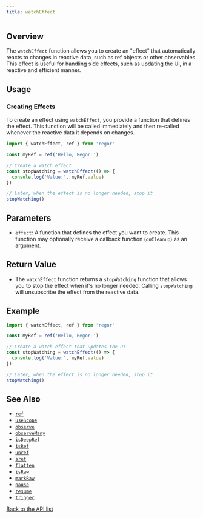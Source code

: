 ```yaml
---
title: watchEffect
---
```


## Overview

The `watchEffect` function allows you to create an "effect" that automatically reacts to changes in reactive data, such as ref objects or other observables. This effect is useful for handling side effects, such as updating the UI, in a reactive and efficient manner.

## Usage

### Creating Effects

To create an effect using `watchEffect`, you provide a function that defines the effect. This function will be called immediately and then re-called whenever the reactive data it depends on changes.

```ts
import { watchEffect, ref } from 'regor'

const myRef = ref('Hello, Regor!')

// Create a watch effect
const stopWatching = watchEffect(() => {
  console.log('Value:', myRef.value)
})

// Later, when the effect is no longer needed, stop it
stopWatching()
```

## Parameters

- `effect`: A function that defines the effect you want to create. This function may optionally receive a callback function (`onCleanup`) as an argument.

## Return Value

- The `watchEffect` function returns a `stopWatching` function that allows you to stop the effect when it's no longer needed. Calling `stopWatching` will unsubscribe the effect from the reactive data.

## Example

```ts
import { watchEffect, ref } from 'regor'

const myRef = ref('Hello, Regor!')

// Create a watch effect that updates the UI
const stopWatching = watchEffect(() => {
  console.log('Value:', myRef.value)
})

// Later, when the effect is no longer needed, stop it
stopWatching()
```

## See Also

- [`ref`](/api/ref)
- [`useScope`](/api/useScope)
- [`observe`](/api/observe)
- [`observeMany`](/api/observeMany)
- [`isDeepRef`](/api/isDeepRef)
- [`isRef`](/api/isRef)
- [`unref`](/api/unref)
- [`sref`](/api/sref)
- [`flatten`](/api/flatten)
- [`isRaw`](/api/isRaw)
- [`markRaw`](/api/markRaw)
- [`pause`](/api/pause)
- [`resume`](/api/resume)
- [`trigger`](/api/trigger)

[Back to the API list](/api/)
